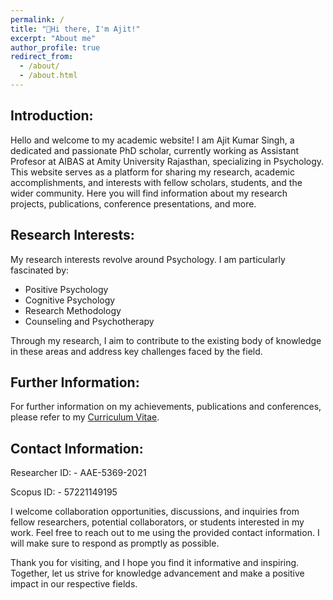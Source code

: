 ```yaml
---
permalink: /
title: "👋Hi there, I'm Ajit!"
excerpt: "About me"
author_profile: true
redirect_from:
  - /about/
  - /about.html
---
```


## Introduction:

Hello and welcome to my academic website! I am Ajit Kumar Singh, a dedicated and passionate PhD scholar, currently working as Assistant Profesor at AIBAS at Amity University Rajasthan, specializing in Psychology. This website serves as a platform for sharing my research, academic accomplishments, and interests with fellow scholars, students, and the wider community. Here you will find information about my research projects, publications, conference presentations, and more.

## Research Interests:

My research interests revolve around Psychology. I am particularly fascinated by:

- Positive Psychology
- Cognitive Psychology
- Research Methodology
- Counseling and Psychotherapy

Through my research, I aim to contribute to the existing body of knowledge in these areas and address key challenges faced by the field.

## Further Information:

For further information on my achievements, publications and conferences, please refer to my [Curriculum Vitae](/cv/).

## Contact Information:

Researcher ID: - AAE-5369-2021

Scopus ID: - 57221149195

I welcome collaboration opportunities, discussions, and inquiries from fellow researchers, potential collaborators, or students interested in my work. Feel free to reach out to me using the provided contact information. I will make sure to respond as promptly as possible.

Thank you for visiting, and I hope you find it informative and inspiring. Together, let us strive for knowledge advancement and make a positive impact in our respective fields.
